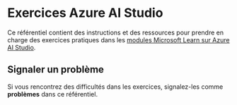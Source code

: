 # Exercices Azure AI Studio

Ce référentiel contient des instructions et des ressources pour prendre en charge des exercices pratiques dans les [modules Microsoft Learn sur Azure AI Studio](https://docs.microsoft.com/training).

## Signaler un problème

Si vous rencontrez des difficultés dans les exercices, signalez-les comme **problèmes** dans ce référentiel.

